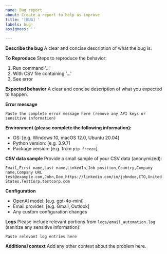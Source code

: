 ```yaml
---
name: Bug report
about: Create a report to help us improve
title: '[BUG] '
labels: bug
assignees: ''

---
```


**Describe the bug**
A clear and concise description of what the bug is.

**To Reproduce**
Steps to reproduce the behavior:
1. Run command '...'
2. With CSV file containing '...'
3. See error

**Expected behavior**
A clear and concise description of what you expected to happen.

**Error message**
```
Paste the complete error message here (remove any API keys or sensitive information)
```

**Environment (please complete the following information):**
- OS: [e.g. Windows 10, macOS 12.0, Ubuntu 20.04]
- Python version: [e.g. 3.9.7]
- Package version: [e.g. from `pip freeze`]

**CSV data sample**
Provide a small sample of your CSV data (anonymized):
```csv
Email,First name,Last name,LinkedIn,Job position,Country,Company name,Company URL
test@example.com,John,Doe,https://linkedin.com/in/johndoe,CTO,United States,TestCorp,testcorp.com
```

**Configuration**
- OpenAI model: [e.g. gpt-4o-mini]
- Email provider: [e.g. Gmail, Outlook]
- Any custom configuration changes

**Logs**
Please include relevant portions from `logs/email_automation.log` (sanitize any sensitive information):
```
Paste relevant log entries here
```

**Additional context**
Add any other context about the problem here.
